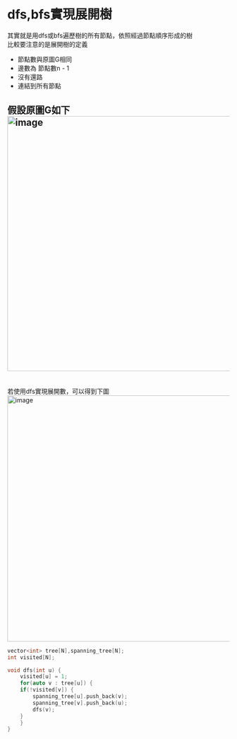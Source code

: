 # dfs,bfs實現展開樹
其實就是用dfs或bfs遍歷樹的所有節點，依照經過節點順序形成的樹 <br>
比較要注意的是展開樹的定義 <br>
- 節點數與原圖G相同
- 邊數為 節點數n - 1
- 沒有還路
- 連結到所有節點

假設原圖G如下<br>
<img width="529" height="577" alt="image" src="https://github.com/user-attachments/assets/01d025a9-3d0d-4eb9-bb32-e18b6d05d1ad" />
<br>
---
<br>
若使用dfs實現展開數，可以得到下圖 <br>
<img width="592" height="557" alt="image" src="https://github.com/user-attachments/assets/d088ba90-1249-4ffc-8510-47c280017413" />

``` cpp
vector<int> tree[N],spanning_tree[N];
int visited[N];

void dfs(int u) {
    visited[u] = 1;
    for(auto v : tree[u]) {
	if(!visited[v]) {
	    spanning_tree[u].push_back(v);
	    spanning_tree[v].push_back(u);
	    dfs(v);
	}
    }
}
```
